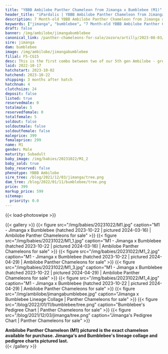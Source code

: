 ```yaml
---
title: "YBBB Ambilobe Panther Chameleon from Jimanga x Bumblebee (M1)"
header_title: "iPardalis | YBBB Ambilobe Panther Chameleon from Jimanga x Bumblebee | M1"
description: 7 Month-old YBBB Ambilobe Panther Chameleon from Jimanga and Bumblebee. This is the first combo between two of our 5th gen Ambilobe - great ybbb combo! We've included sire and dam dendrograms if available, but you can view our Jimanga or Bumblebee breeder pages for more information.
keywords: ["jimanga", "bumblebee", "7 Month-old YBBB Ambilobe Panther Chameleon", "baby chameleons for sale", "buy panther chameleon", "panther for sale", "ambilobe panther chameleons for sale", "ambilobe panther chameleon for sale"]
draft: false
banner: /img/ambilobe/jimangabumblebee
canonical_link: /panther-chameleons-for-sale/zozoro/artilly/2023-08-03/m4/
sire: jimanga
dam: bumblebee
image: /img/ambilobe/jimangabumblebee
filial: F5-CG15
desc: This is the first combo between two of our 5th gen Ambilobe - great ybbb combo!
laid: 2022-10-17
hatchstart: 2023-10-02
hatchend: 2023-10-22
shipping: 3 months after hatch
hatchnum: 4
clutchsize: 24
deposit: false
listed: true
reservedmale: 0
totalmale: 5
reservedfemale: 0
totalfemale: 5
soldout: false
soldoutmale: false
soldoutfemale: false
maleprice: 399
femaleprice: 299
name: M1
gender: Male
maturity: Subadult
baby_image: /img/babies/20231022/M1_2
baby_sold: true
baby_reserved: false
phenotype: YBBB Ambilobe
sire_tree: /blog/2021/12/03/jimanga/tree.png
dam_tree: /blog/2022/01/11/bumblebee/tree.png
price: 399
markup_price: 599
sitemap: 
  priority: 0.0
---
```


{{< load-photoswipe >}}

{{< gallery >}}
  {{< figure src="/img/babies/20231022/M1.jpg" caption="M1 - Jimanga x Bumblebee (hatched 2023-10-22 | pictured 2024-03-16) | Ambilobe Panther Chameleons for sale" >}}
  {{< figure src="/img/babies/20231022/M1_1.jpg" caption="M1 - Jimanga x Bumblebee (hatched 2023-10-22 | pictured 2024-03-16) | Ambilobe Panther Chameleons for sale" >}}
  {{< figure src="/img/babies/20231022/M1_2.jpg" caption="M1 - Jimanga x Bumblebee (hatched 2023-10-22 | pictured 2024-04-29) | Ambilobe Panther Chameleons for sale" >}}
  {{< figure src="/img/babies/20231022/M1_3.jpg" caption="M1 - Jimanga x Bumblebee (hatched 2023-10-22 | pictured 2024-04-29) | Ambilobe Panther Chameleons for sale" >}}
  {{< figure src="/img/babies/20231022/M1_4.jpg" caption="M1 - Jimanga x Bumblebee (hatched 2023-10-22 | pictured 2024-04-29) | Ambilobe Panther Chameleons for sale" >}}
  {{< figure src="/img/ambilobe/jimangabumblebee.jpg" caption="Jimanga x Bumblebee Lineage Collage | Panther Chameleons for sale" >}}
  {{< figure src="/blog/2022/01/11/bumblebee/tree.png" caption="Bumblebee's Pedigree Chart | Panther Chameleons for sale" >}}
  {{< figure src="/blog/2021/12/03/jimanga/tree.png" caption="Jimanga's Pedigree Chart | Panther Chameleons for sale" >}}
  <figcaption itemprop="description"><strong>Ambilobe Panther Chameleon (M1) pictured is the exact chameleon available for purchase. Jimanga's and Bumblebee's lineage collage and pedigree charts pictured last.</strong></figcaption>
{{< /gallery >}}
